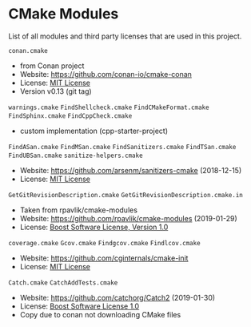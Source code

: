 # CMake Modules

List of all modules and third party licenses that are used in this project.

`conan.cmake`
 - from Conan project
 - Website: https://github.com/conan-io/cmake-conan
 - License: [MIT License](https://github.com/conan-io/cmake-conan/blob/develop/LICENSE)
 - Version v0.13 (git tag)

`warnings.cmake`
`FindShellcheck.cmake`
`FindCMakeFormat.cmake`
`FindSphinx.cmake`
`FindCppCheck.cmake`
 - custom implementation (cpp-starter-project)

 `FindASan.cmake`
 `FindMSan.cmake`
 `FindSanitizers.cmake`
 `FindTSan.cmake`
 `FindUBSan.cmake`
 `sanitize-helpers.cmake`
  - Website: https://github.com/arsenm/sanitizers-cmake (2018-12-15)
  - License: [MIT License](https://github.com/arsenm/sanitizers-cmake/blob/master/LICENSE)

`GetGitRevisionDescription.cmake`
`GetGitRevisionDescription.cmake.in`
 - Taken from rpavlik/cmake-modules
 - Website: https://github.com/rpavlik/cmake-modules (2019-01-29)
 - License: [Boost Software License, Version 1.0](https://github.com/rpavlik/cmake-modules/blob/master/LICENSE_1_0.txt)

`coverage.cmake`
`Gcov.cmake`
`Findgcov.cmake`
`Findlcov.cmake`
 - Website: https://github.com/cginternals/cmake-init
 - License: [MIT License](https://github.com/cginternals/cmake-init/blob/master/LICENSE)


`Catch.cmake`
`CatchAddTests.cmake`
 - Website: https://github.com/catchorg/Catch2 (2019-01-30)
 - License: [Boost Software License 1.0](https://github.com/catchorg/Catch2/blob/master/LICENSE.txt)
 - Copy due to conan not downloading CMake files
